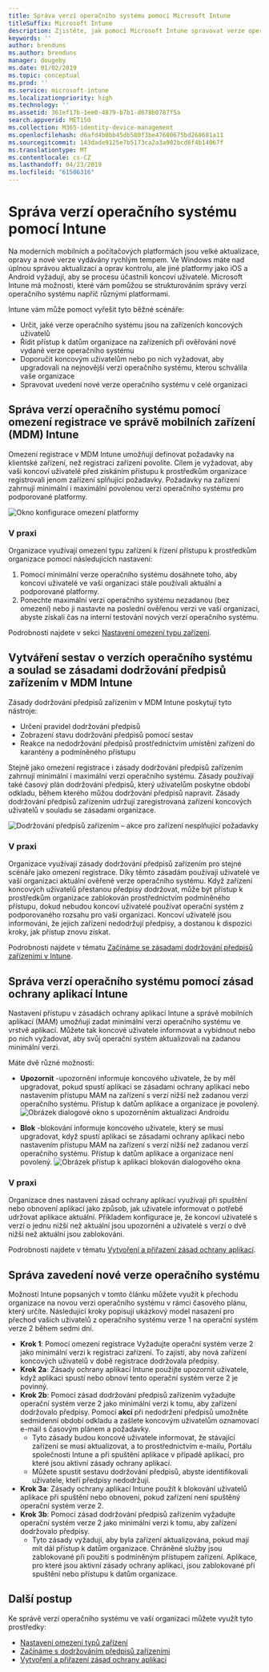 ```yaml
---
title: Správa verzí operačního systému pomocí Microsoft Intune
titleSuffix: Microsoft Intune
description: Zjistěte, jak pomocí Microsoft Intune spravovat verze operačního systému napříč platformami.
keywords: ''
author: brenduns
ms.author: brenduns
manager: dougeby
ms.date: 01/02/2019
ms.topic: conceptual
ms.prod: ''
ms.service: microsoft-intune
ms.localizationpriority: high
ms.technology: ''
ms.assetid: 361ef17b-1ee0-4879-b7b1-d678b0787f5a
search.appverid: MET150
ms.collection: M365-identity-device-management
ms.openlocfilehash: d6afd4b0bb45db580f3be47680675bd268681a11
ms.sourcegitcommit: 143dade9125e7b5173ca2a3a902bcd6f4b14067f
ms.translationtype: MT
ms.contentlocale: cs-CZ
ms.lasthandoff: 04/23/2019
ms.locfileid: "61506316"
---
```

# <a name="manage-operating-system-versions-with-intune"></a>Správa verzí operačního systému pomocí Intune
Na moderních mobilních a počítačových platformách jsou velké aktualizace, opravy a nové verze vydávány rychlým tempem. Ve Windows máte nad úplnou správou aktualizací a oprav kontrolu, ale jiné platformy jako iOS a Android vyžadují, aby se procesu účastnili koncoví uživatelé.  Microsoft Intune má možnosti, které vám pomůžou se strukturováním správy verzí operačního systému napříč různými platformami.

Intune vám může pomoct vyřešit tyto běžné scénáře: 
- Určit, jaké verze operačního systému jsou na zařízeních koncových uživatelů
- Řídit přístup k datům organizace na zařízeních při ověřování nové vydané verze operačního systému
- Doporučit koncovým uživatelům nebo po nich vyžadovat, aby upgradovali na nejnovější verzi operačního systému, kterou schválila vaše organizace
- Spravovat uvedení nové verze operačního systému v celé organizaci
  
## <a name="operating-system-version-control-using-intune-mobile-device-management-mdm-enrollment-restrictions"></a>Správa verzí operačního systému pomocí omezení registrace ve správě mobilních zařízení (MDM) Intune
Omezení registrace v MDM Intune umožňují definovat požadavky na klientské zařízení, než registraci zařízení povolíte. Cílem je vyžadovat, aby vaši koncoví uživatelé před získáním přístupu k prostředkům organizace registrovali jenom zařízení splňující požadavky. Požadavky na zařízení zahrnují minimální i maximální povolenou verzi operačního systému pro podporované platformy.
 
![Okno konfigurace omezení platformy](./media/os-version-platform-configurations.png) 
 
### <a name="in-practice"></a>V praxi
Organizace využívají omezení typu zařízení k řízení přístupu k prostředkům organizace pomocí následujících nastavení: 
1. Pomocí minimální verze operačního systému dosáhnete toho, aby koncoví uživatelé ve vaší organizaci stále používali aktuální a podporované platformy. 
2. Ponechte maximální verzi operačního systému nezadanou (bez omezení) nebo ji nastavte na poslední ověřenou verzi ve vaší organizaci, abyste získali čas na interní testování nových verzí operačního systému.

Podrobnosti najdete v sekci [Nastavení omezení typu zařízení](https://docs.microsoft.com/intune/enrollment-restrictions-set#set-device-type-restrictions).
 
## <a name="operating-system-version-reporting-and-compliance-with-intune-mdm-device-compliance-policies"></a>Vytváření sestav o verzích operačního systému a soulad se zásadami dodržování předpisů zařízením v MDM Intune
Zásady dodržování předpisů zařízením v MDM Intune poskytují tyto nástroje: 
- Určení pravidel dodržování předpisů
- Zobrazení stavu dodržování předpisů pomocí sestav
- Reakce na nedodržování předpisů prostřednictvím umístění zařízení do karantény a podmíněného přístupu

Stejně jako omezení registrace i zásady dodržování předpisů zařízením zahrnují minimální i maximální verzi operačního systému. Zásady používají také časový plán dodržování předpisů, který uživatelům poskytne období odkladu, během kterého můžou dodržování předpisů napravit. Zásady dodržování předpisů zařízením udržují zaregistrovaná zařízení koncových uživatelů v souladu se zásadami organizace.

![Dodržování předpisů zařízením – akce pro zařízení nesplňující požadavky](./media/os-version-actions-noncompliance.png) 

### <a name="in-practice"></a>V praxi
Organizace využívají zásady dodržování předpisů zařízením pro stejné scénáře jako omezení registrace. Díky těmto zásadám používají uživatelé ve vaší organizaci aktuální ověřené verze operačního systému. Když zařízení koncových uživatelů přestanou předpisy dodržovat, může být přístup k prostředkům organizace zablokován prostřednictvím podmíněného přístupu, dokud nebudou koncoví uživatelé používat operační systém z podporovaného rozsahu pro vaši organizaci. Koncoví uživatelé jsou informováni, že jejich zařízení nedodržují předpisy, a dostanou k dispozici kroky, jak přístup znovu získat.   

Podrobnosti najdete v tématu [Začínáme se zásadami dodržování předpisů zařízeními v Intune](https://docs.microsoft.com/intune/device-compliance-get-started).
 
## <a name="operating-system-version-controls-using-intune-app-protection-policies"></a>Správa verzí operačního systému pomocí zásad ochrany aplikací Intune    
Nastavení přístupu v zásadách ochrany aplikací Intune a správě mobilních aplikací (MAM) umožňují zadat minimální verzi operačního systému ve vrstvě aplikací. Můžete tak koncové uživatele informovat a vybídnout nebo po nich vyžadovat, aby svůj operační systém aktualizovali na zadanou minimální verzi.
 
Máte dvě různé možnosti: 
- **Upozornit** -upozornění informuje koncového uživatele, že by měl upgradovat, pokud spustí aplikaci se zásadami ochrany aplikací nebo nastavením přístupu MAM na zařízení s verzí nižší než zadanou verzí operačního systému. Přístup k datům aplikace a organizace je povolený.
  ![Obrázek dialogové okno s upozorněním aktualizaci Androidu](./media/os-version-update-warning.png) 

- **Blok** -blokování informuje koncového uživatele, který se musí upgradovat, když spustí aplikaci se zásadami ochrany aplikací nebo nastavením přístupu MAM na zařízení s verzí nižší než zadanou verzí operačního systému. Přístup k datům aplikace a organizace není povolený.
  ![Obrázek přístup k aplikaci blokován dialogového okna](./media/os-version-access-blocked.png)

### <a name="in-practice"></a>V praxi
Organizace dnes nastavení zásad ochrany aplikací využívají při spuštění nebo obnovení aplikací jako způsob, jak uživatele informovat o potřebě udržovat aplikace aktuální. Příkladem konfigurace je, že koncoví uživatelé s verzí o jednu nižší než aktuální jsou upozorněni a uživatelé s verzí o dvě nižší než aktuální jsou zablokováni.
 
Podrobnosti najdete v tématu [Vytvoření a přiřazení zásad ochrany aplikací](https://docs.microsoft.com/intune/app-protection-policies).

## <a name="managing-a-new-operating-system-version-rollout"></a>Správa zavedení nové verze operačního systému
Možností Intune popsaných v tomto článku můžete využít k přechodu organizace na novou verzi operačního systému v rámci časového plánu, který určíte. Následující kroky popisují ukázkový model nasazení pro přechod vašich uživatelů z operačního systému verze 1 na operační systém verze 2 během sedmi dní.
- **Krok 1**: Pomocí omezení registrace Vyžadujte operační systém verze 2 jako minimální verzi k registraci zařízení. To zajistí, aby nová zařízení koncových uživatelů v době registrace dodržovala předpisy.
- **Krok 2a**: Zásady ochrany aplikací Intune použijte upozornit uživatele, když aplikaci spustí nebo obnoví tento operační systém verze 2 je povinný.
- **Krok 2b**: Pomocí zásad dodržování předpisů zařízením vyžadujte operační systém verze 2 jako minimální verzi k tomu, aby zařízení dodržovalo předpisy. Pomocí **akcí** při nedodržení předpisů umožněte sedmidenní období odkladu a zašlete koncovým uživatelům oznamovací e-mail s časovým plánem a požadavky.
  -  Tyto zásady budou koncové uživatele informovat, že stávající zařízení se musí aktualizovat, a to prostřednictvím e-mailu, Portálu společnosti Intune a při spuštění aplikace v případě aplikací, pro které jsou aktivní zásady ochrany aplikací.
  - Můžete spustit sestavu dodržování předpisů, abyste identifikovali uživatele, kteří předpisy nedodržují. 
- **Krok 3a**: Zásady ochrany aplikací Intune použít k blokování uživatelů aplikace při spuštění nebo obnovení, pokud zařízení není spuštěný operační systém verze 2.
- **Krok 3b**: Pomocí zásad dodržování předpisů zařízením vyžadujte operační systém verze 2 jako minimální verzi k tomu, aby zařízení dodržovalo předpisy.
  - Tyto zásady vyžadují, aby byla zařízení aktualizována, pokud mají mít dál přístup k datům organizace. Chráněné služby jsou zablokované při použití s podmíněným přístupem zařízení. Aplikace, pro které jsou aktivní zásady ochrany aplikací, jsou zablokované při spuštění nebo přístupu k datům organizace.

## <a name="next-steps"></a>Další postup
Ke správě verzí operačního systému ve vaší organizaci můžete využít tyto prostředky: 

- [Nastavení omezení typů zařízení](https://docs.microsoft.com/intune/enrollment-restrictions-set#set-device-type-restrictions)
- [Začínáme s dodržováním předpisů zařízeními](https://docs.microsoft.com/intune/device-compliance-get-started)
- [Vytvoření a přiřazení zásad ochrany aplikací](https://docs.microsoft.com/intune/app-protection-policies)
